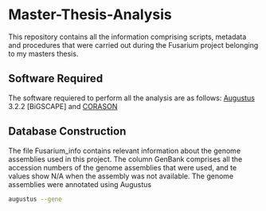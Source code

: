 # Master-Thesis-Analysis
This repository contains all the information comprising scripts, metadata and procedures that were carried out during the Fusarium project belonging to my masters thesis.
## Software Required
The software requiered to perform all the analysis are as follows:
[Augustus](https://github.com/Gaius-Augustus/Augustus) 3.2.2
[BiGSCAPE] and [CORASON](https://github.com/nselem/bigscape-corason)

## Database Construction
The file Fusarium_info contains relevant information about the genome assemblies used in this project. The column GenBank comprises all the accession numbers of the genome assemblies that were used, and te values show N/A when the assembly was not available. The genome assemblies were annotated using Augustus

```bash
augustus --gene
```

